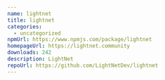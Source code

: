 ```yaml
---
name: lightnet
title: lightnet
categories:
  - uncategorized
npmUrl: https://www.npmjs.com/package/lightnet
homepageUrl: https://lightnet.community
downloads: 242
description: LightNet
repoUrl: https://github.com/LightNetDev/lightnet
---
```

